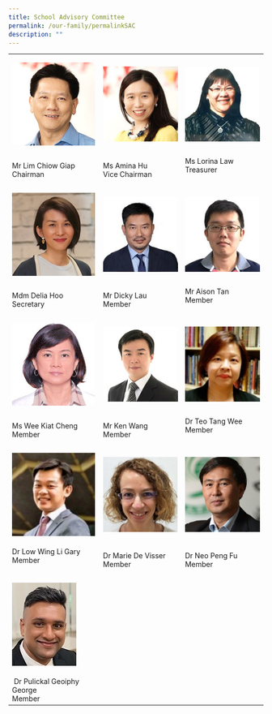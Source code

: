 ```yaml
---
title: School Advisory Committee
permalink: /our-family/permalinkSAC
description: ""
---
```


<table cellspacing="1" cellpadding="1">
<tbody>
<tr>
<td>

![](/images/7a%20Mr%20Lim%20Chiow%20Giap.jpg)
</td>
<td>

![](/images/2a%20Ms%20Amina%20Hu.jpg)
</td>
<td>
	
![](/images/8b%20Ms%20Lorina%20Law.jpg)
</td>
</tr>
<tr>
<td>Mr Lim Chiow Giap<br />Chairman</td>
<td>Ms Amina Hu<br />Vice Chairman</td>
<td>Ms Lorina Law<br />Treasurer<br /><br /></td>
</tr>
<tr>
<td>
	
![](/images/Mdm%20Delia%20Hoo.jpg)
</td>
<td>
	
![](/images/15b%20Lau%20Yan%20Hong.jpg)
</td>
<td>
	
![](/images/14a%20Aison%20Tan.jpg)
</td>
</tr>
<tr>
<td>Mdm Delia Hoo<br />Secretary</td>
<td>Mr Dicky Lau<br />Member</td>
<td>Mr Aison Tan<br />Member<br /><br /></td>
</tr>
<tr>
<td>
	
![](/images/12a%20Wee%20Kiat%20Cheng.jpg)
</td>
<td>
	
![](/images/9a%20Ken%20Wang.jpg)
</td>
<td>
	
![](/images/Dr%20Teo%20Tang%20Wee%20.jpg)
</td>
</tr>
<tr>
<td>Ms Wee Kiat Cheng<br />Member</td>
<td>Mr Ken Wang<br />Member</td>
<td>Dr Teo Tang Wee<br />Member<br /><br /></td>
</tr>
<tr>
<td>
	
![](/images/Dr%20Low%20Wing%20Li%20Gary.jpg)
</td>
<td>
	
![](/images/Dr%20Marie%20De%20Visser.jpg)
</td>
<td>
	
![](/images/Dr%20Neo%20Peng%20Fu%20V21.jpg)
</td>
</tr>
<tr>
<td>Dr Low Wing Li Gary<br />Member<br /><br /></td>
<td>Dr Marie De Visser<br />Member</td>
<td>Dr Neo Peng Fu<br />Member</td>
</tr>
<tr>
<td>
	
![](/images/Dr%20Geoiphy.jpg)
</td>
</tr>
<tr>
<td>&nbsp;Dr Pulickal Geoiphy George<br />Member</td>
</tr>
</tbody>
</table>
